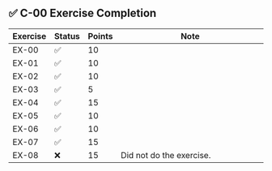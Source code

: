 ## ✅ C-00 Exercise Completion

| Exercise | Status | Points | Note                         |
|----------|--------|--------|------------------------------|
| EX-00    | ✅      | 10     | <img width="441" height="1"> |
| EX-01    | ✅      | 10     |                              |
| EX-02    | ✅      | 10     |                              |
| EX-03    | ✅      | 5      |                              |
| EX-04    | ✅      | 15     |                              |
| EX-05    | ✅      | 10     |                              |
| EX-06    | ✅      | 10     |                              |
| EX-07    | ✅      | 15     |                              |
| EX-08    | ❌      | 15     | Did not do the exercise.     |
